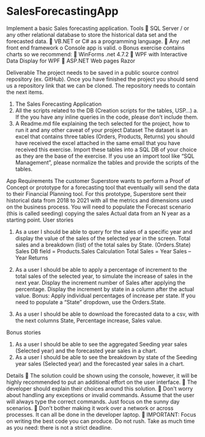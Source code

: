 # SalesForecastingApp
Implement a basic Sales forecasting application.
Tools
 SQL Server / or any other relational database to store the historical data set and the
forecasted data.
 VB.NET or C# as a programming language.
 Any .net front end framework
o Console app is valid.
o Bonus exercise contains charts so we recommend:
 WinForms .net 4.7.2
 WPF with Interactive Data Display for WPF
 ASP.NET Web pages Razor

Deliverable
The project needs to be saved in a public source control repository (ex. GitHub). Once you
have finished the project you should send us a repository link that we can be cloned.
The repository needs to contain the next items.
1. The Sales Forecasting Application
2. All the scripts related to the DB (Creation scripts for the tables, USP…)
a. If the you have any inline queries in the code, please don’t include them.
3. A Readme.md file explaining the tech selected for the project, how to run it and any
other caveat of your project
Dataset
The dataset is an excel that contains three tables (Orders, Products, Returns) you should
have received the excel attached in the same email that you have received this exercise.
Import these tables into a SQL DB of your choice as they are the base of the exercise. If you
use an import tool like “SQL Management”, please normalize the tables and provide the
scripts of the tables.

App Requirements
The customer Superstore wants to perform a Proof of Concept or prototype for a forecasting
tool that eventually will send the data to their Financial Planning tool. For this prototype,
Superstore sent their historical data from 2018 to 2021 with all the metrics and dimensions
used on the business process.
You will need to populate the Forecast scenario (this is called seeding) copying the sales
Actual data from an N year as a starting point.
User stories

1. As a user I should be able to query for the sales of a specific year and display the
value of the sales of the selected year in the screen.
Total sales and a breakdown (list) of the total sales by State. (Orders.State)
Sales DB field = Products.Sales
Calculation
Total Sales = Year Sales – Year Returns

2. As a user I should be able to apply a percentage of increment to the total sales of the
selected year, to simulate the increase of sales in the next year.
Display the increment number of Sales after applying the percentage.
Display the increment by state in a column after the actual value.
Bonus: Apply individual percentages of increase per state.
If you need to populate a “State” dropdown, use the Orders.State.
3. As a user I should be able to download the forecasted data to a csv, with the next
columns
State, Percentage increase, Sales value.

Bonus stories
1. As a user I should be able to see the aggregated Seeding year sales (Selected year)
and the forecasted year sales in a chart.
2. As a user I should be able to see the breakdown by state of the Seeding year sales
(Selected year) and the forecasted year sales in a chart.

Details
 The solution could be shown using the console, however, it will be highly
recommended to put an additional effort on the user interface.
 The developer should explain their choices around this solution.
 Don&#39;t worry about handling any exceptions or invalid commands. Assume that the
user will always type the correct commands. Just focus on the sunny day scenarios.
 Don’t bother making it work over a network or across processes. It can all be done in
the developer laptop.
 IMPORTANT: Focus on writing the best code you can produce. Do not rush. Take as
much time as you need: there is not a strict deadline.
